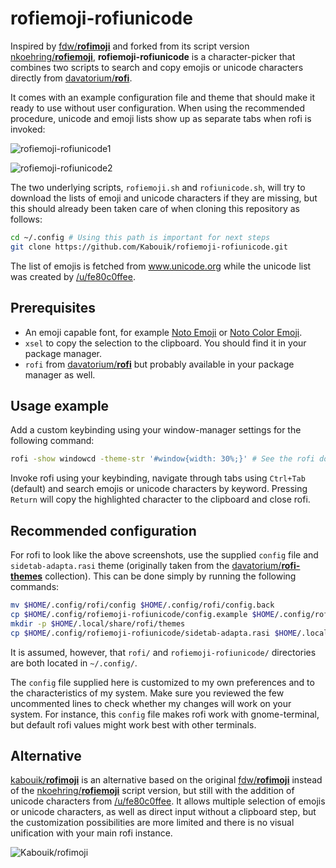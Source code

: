 # rofiemoji-rofiunicode

Inspired by [fdw/**rofimoji**](https://github.com/fdw/rofimoji) and forked from its script version [nkoehring/**rofiemoji**](https://github.com/nkoehring/rofiemoji), **rofiemoji-rofiunicode** is a character-picker that combines two scripts to search and copy emojis or unicode characters directly from [davatorium/**rofi**](https://github.com/davatorium/rofi).

It comes with an example configuration file and theme that should make it ready to use without user configuration. When using the recommended procedure, unicode and emoji lists show up as separate tabs when rofi is invoked:

![rofiemoji-rofiunicode1](https://github.com/Kabouik/rofiemoji-rofiunicode/blob/master/rofiemoji-rofiunicode1.png?raw=true)

![rofiemoji-rofiunicode2](https://github.com/Kabouik/rofiemoji-rofiunicode/blob/master/rofiemoji-rofiunicode2.png?raw=true)

The two underlying scripts, `rofiemoji.sh` and `rofiunicode.sh`, will try to download the lists of emoji and unicode characters if they are missing, but this should already been taken care of when cloning this repository as follows:

```bash
cd ~/.config # Using this path is important for next steps
git clone https://github.com/Kabouik/rofiemoji-rofiunicode.git
```

The list of emojis is fetched from www.unicode.org while the unicode list was created by [/u/fe80c0ffee](https://www.reddit.com/r/unixporn/comments/7zqkov/oc_i_mad_a_rofi_emoji_picker_and_i_feel_bad_about/duqls53?utm_source=share&utm_medium=web2x).

## Prerequisites

 * An emoji capable font, for example [Noto Emoji](https://www.google.com/get/noto/#emoji-zsye) or [Noto Color Emoji](https://www.google.com/get/noto/#emoji-zsye-color).
 * `xsel` to copy the selection to the clipboard. You should find it in your package manager.
 * `rofi` from [davatorium/**rofi**](https://github.com/davatorium/rofi) but probably available in your package manager as well.

## Usage example
Add a custom keybinding using your window-manager settings for the following command:

```sh
rofi -show windowcd -theme-str '#window{width: 30%;}' # See the rofi documentation for details
```
Invoke rofi using your keybinding, navigate through tabs using `Ctrl+Tab` (default) and search emojis or unicode characters by keyword. Pressing `Return` will copy the highlighted character to the clipboard and close rofi.

## Recommended configuration
For rofi to look like the above screenshots, use the supplied `config` file and `sidetab-adapta.rasi` theme (originally taken from the [davatorium/**rofi-themes**](https://raw.githubusercontent.com/davatorium/rofi-themes/master/User%20Themes/sidetab-adapta.rasi) collection). This can be done simply by running the following commands:

```bash
mv $HOME/.config/rofi/config $HOME/.config/rofi/config.back
cp $HOME/.config/rofiemoji-rofiunicode/config.example $HOME/.config/rofi/config
mkdir -p $HOME/.local/share/rofi/themes
cp $HOME/.config/rofiemoji-rofiunicode/sidetab-adapta.rasi $HOME/.local/share/rofi/themes/
```
It is assumed, however, that `rofi/` and `rofiemoji-rofiunicode/` directories are both located in `~/.config/`.

The `config` file supplied here is customized to my own preferences and to the characteristics of my system. Make sure you reviewed the few uncommented lines to check whether my changes will work on your system. For instance, this `config` file makes rofi work with gnome-terminal, but default rofi values might work best with other terminals.

## Alternative

[kabouik/**rofimoji**](https://github.com/Kabouik/rofimoji) is an alternative based on the original [fdw/**rofimoji**](https://github.com/fdw/rofimoji) instead of the [nkoehring/**rofiemoji**](https://github.com/nkoehring/rofiemoji) script version, but still with the addition of unicode characters from [/u/fe80c0ffee](https://www.reddit.com/r/unixporn/comments/7zqkov/oc_i_mad_a_rofi_emoji_picker_and_i_feel_bad_about/duqls53?utm_source=share&utm_medium=web2x). It allows multiple selection of emojis or unicode characters, as well as direct input without a clipboard step, but the customization possibilities are more limited and there is no visual unification with your main rofi instance.

![Kabouik/rofimoji](https://github.com/Kabouik/rofimoji/raw/master/screenshot-fork.png?raw=true)
